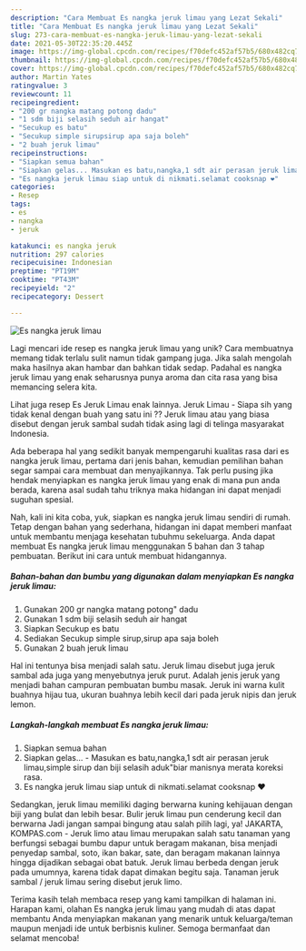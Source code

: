 ```yaml
---
description: "Cara Membuat Es nangka jeruk limau yang Lezat Sekali"
title: "Cara Membuat Es nangka jeruk limau yang Lezat Sekali"
slug: 273-cara-membuat-es-nangka-jeruk-limau-yang-lezat-sekali
date: 2021-05-30T22:35:20.445Z
image: https://img-global.cpcdn.com/recipes/f70defc452af57b5/680x482cq70/es-nangka-jeruk-limau-foto-resep-utama.jpg
thumbnail: https://img-global.cpcdn.com/recipes/f70defc452af57b5/680x482cq70/es-nangka-jeruk-limau-foto-resep-utama.jpg
cover: https://img-global.cpcdn.com/recipes/f70defc452af57b5/680x482cq70/es-nangka-jeruk-limau-foto-resep-utama.jpg
author: Martin Yates
ratingvalue: 3
reviewcount: 11
recipeingredient:
- "200 gr nangka matang potong dadu"
- "1 sdm biji selasih seduh air hangat"
- "Secukup es batu"
- "Secukup simple sirupsirup apa saja boleh"
- "2 buah jeruk limau"
recipeinstructions:
- "Siapkan semua bahan"
- "Siapkan gelas... Masukan es batu,nangka,1 sdt air perasan jeruk limau,simple sirup dan biji selasih aduk&#34;biar manisnya merata koreksi rasa."
- "Es nangka jeruk limau siap untuk di nikmati.selamat cooksnap ❤️"
categories:
- Resep
tags:
- es
- nangka
- jeruk

katakunci: es nangka jeruk 
nutrition: 297 calories
recipecuisine: Indonesian
preptime: "PT19M"
cooktime: "PT43M"
recipeyield: "2"
recipecategory: Dessert

---
```



![Es nangka jeruk limau](https://img-global.cpcdn.com/recipes/f70defc452af57b5/680x482cq70/es-nangka-jeruk-limau-foto-resep-utama.jpg)

Lagi mencari ide resep es nangka jeruk limau yang unik? Cara membuatnya memang tidak terlalu sulit namun tidak gampang juga. Jika salah mengolah maka hasilnya akan hambar dan bahkan tidak sedap. Padahal es nangka jeruk limau yang enak seharusnya punya aroma dan cita rasa yang bisa memancing selera kita.

Lihat juga resep Es Jeruk Limau enak lainnya. Jeruk Limau - Siapa sih yang tidak kenal dengan buah yang satu ini ?? Jeruk limau atau yang biasa disebut dengan jeruk sambal sudah tidak asing lagi di telinga masyarakat Indonesia.

Ada beberapa hal yang sedikit banyak mempengaruhi kualitas rasa dari es nangka jeruk limau, pertama dari jenis bahan, kemudian pemilihan bahan segar sampai cara membuat dan menyajikannya. Tak perlu pusing jika hendak menyiapkan es nangka jeruk limau yang enak di mana pun anda berada, karena asal sudah tahu triknya maka hidangan ini dapat menjadi suguhan spesial.


Nah, kali ini kita coba, yuk, siapkan es nangka jeruk limau sendiri di rumah. Tetap dengan bahan yang sederhana, hidangan ini dapat memberi manfaat untuk membantu menjaga kesehatan tubuhmu sekeluarga. Anda dapat membuat Es nangka jeruk limau menggunakan 5 bahan dan 3 tahap pembuatan. Berikut ini cara untuk membuat hidangannya.

<!--inarticleads1-->

##### Bahan-bahan dan bumbu yang digunakan dalam menyiapkan Es nangka jeruk limau:

1. Gunakan 200 gr nangka matang potong&#34; dadu
1. Gunakan 1 sdm biji selasih seduh air hangat
1. Siapkan Secukup es batu
1. Sediakan Secukup simple sirup,sirup apa saja boleh
1. Gunakan 2 buah jeruk limau


Hal ini tentunya bisa menjadi salah satu. Jeruk limau disebut juga jeruk sambal ada juga yang menyebutnya jeruk purut. Adalah jenis jeruk yang menjadi bahan campuran pembuatan bumbu masak. Jeruk ini warna kulit buahnya hijau tua, ukuran buahnya lebih kecil dari pada jeruk nipis dan jeruk lemon. 

<!--inarticleads2-->

##### Langkah-langkah membuat Es nangka jeruk limau:

1. Siapkan semua bahan
1. Siapkan gelas... - Masukan es batu,nangka,1 sdt air perasan jeruk limau,simple sirup dan biji selasih aduk&#34;biar manisnya merata koreksi rasa.
1. Es nangka jeruk limau siap untuk di nikmati.selamat cooksnap ❤️


Sedangkan, jeruk limau memiliki daging berwarna kuning kehijauan dengan biji yang bulat dan lebih besar. Bulir jeruk limau pun cenderung kecil dan berwarna Jadi jangan sampai bingung atau salah pilih lagi, ya! JAKARTA, KOMPAS.com - Jeruk limo atau limau merupakan salah satu tanaman yang berfungsi sebagai bumbu dapur untuk beragam makanan, bisa menjadi penyedap sambal, soto, ikan bakar, sate, dan beragam makanan lainnya hingga dijadikan sebagai obat batuk. Jeruk limau berbeda dengan jeruk pada umumnya, karena tidak dapat dimakan begitu saja. Tanaman jeruk sambal / jeruk limau sering disebut jeruk limo. 

Terima kasih telah membaca resep yang kami tampilkan di halaman ini. Harapan kami, olahan Es nangka jeruk limau yang mudah di atas dapat membantu Anda menyiapkan makanan yang menarik untuk keluarga/teman maupun menjadi ide untuk berbisnis kuliner. Semoga bermanfaat dan selamat mencoba!
